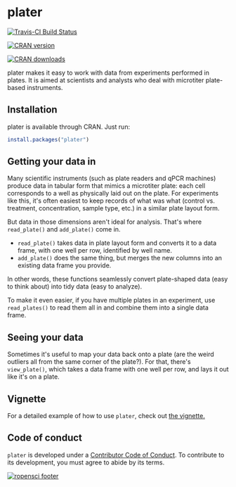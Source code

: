<!-- README.md is generated from README.Rmd. Please edit that file -->
plater
======

[![Travis-CI Build Status](https://travis-ci.org/ropenscilabs/plater.svg?branch=master)](https://travis-ci.org/ropenscilabs/plater)

[![CRAN version](http://www.r-pkg.org/badges/version/plater)](https://cran.r-project.org/package=plater)

[![CRAN downloads](http://cranlogs.r-pkg.org/badges/grand-total/plater)](http://cran.rstudio.com/web/packages/plater/index.html)

plater makes it easy to work with data from experiments performed in plates. It is aimed at scientists and analysts who deal with microtiter plate-based instruments.

Installation
------------

plater is available through CRAN. Just run:

``` r
install.packages("plater") 
```

Getting your data in
--------------------

Many scientific instruments (such as plate readers and qPCR machines) produce data in tabular form that mimics a microtiter plate: each cell corresponds to a well as physically laid out on the plate. For experiments like this, it's often easiest to keep records of what was what (control vs. treatment, concentration, sample type, etc.) in a similar plate layout form.

But data in those dimensions aren't ideal for analysis. That's where `read_plate()` and `add_plate()` come in.

-   `read_plate()` takes data in plate layout form and converts it to a data frame, with one well per row, identified by well name.
-   `add_plate()` does the same thing, but merges the new columns into an existing data frame you provide.

In other words, these functions seamlessly convert plate-shaped data (easy to think about) into tidy data (easy to analyze).

To make it even easier, if you have multiple plates in an experiment, use `read_plates()` to read them all in and combine them into a single data frame.

Seeing your data
----------------

Sometimes it's useful to map your data back onto a plate (are the weird outliers all from the same corner of the plate?). For that, there's `view_plate()`, which takes a data frame with one well per row, and lays it out like it's on a plate.

Vignette
--------

For a detailed example of how to use `plater`, check out [the vignette.](https://cran.r-project.org/web/packages/plater/vignettes/plater-basics.html)

Code of conduct
---------------

`plater` is developed under a [Contributor Code of Conduct](CONDUCT.md). To contribute to its development, you must agree to abide by its terms.

[![ropensci footer](http://ropensci.org/public_images/github_footer.png)](http://ropensci.org)
